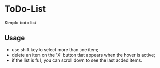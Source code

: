 # ToDo-List

Simple todo list

## Usage

- use shift key to select more than one item;
- delete an item on the 'X' button that appears when the hover is active;
- if the list is full, you can scroll down to see the last added items.
